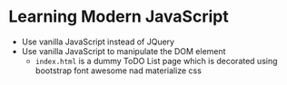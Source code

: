 # Learning Modern JavaScript

- Use vanilla JavaScript instead of JQuery
- Use vanilla JavaScript to manipulate the DOM element
    - `index.html` is a dummy ToDO List page which is decorated using bootstrap font awesome nad materialize css
